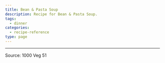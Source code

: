 ```yaml
---
title: Bean & Pasta Soup
description: Recipe for Bean & Pasta Soup.
tags:
  - dinner
categories:
  - recipe-reference
type: page
---
```


---

Source: 1000 Veg 51